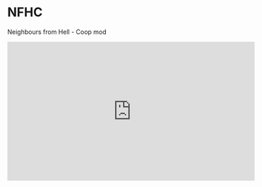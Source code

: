 # NFHC
Neighbours from Hell - Coop mod


<iframe width="560" height="315" src="https://www.youtube.com/embed/eV2jI3lcOOw" title="YouTube video player" frameborder="0" allow="accelerometer; autoplay; clipboard-write; encrypted-media; gyroscope; picture-in-picture" allowfullscreen></iframe>
